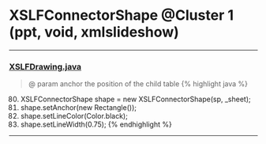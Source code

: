 # XSLFConnectorShape @Cluster 1 (ppt, void, xmlslideshow)

***

### [XSLFDrawing.java](https://searchcode.com/codesearch/view/97406826/)
> @ param anchor the position of the child table 
{% highlight java %}
80. XSLFConnectorShape shape = new XSLFConnectorShape(sp, _sheet);
81. shape.setAnchor(new Rectangle());
82. shape.setLineColor(Color.black);
83. shape.setLineWidth(0.75);
{% endhighlight %}

***

